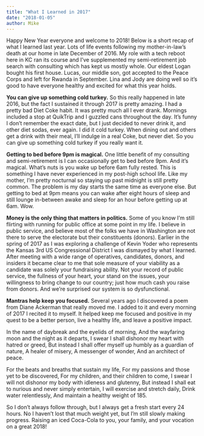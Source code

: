 ```yaml
---
title: "What I Learned in 2017"
date: "2018-01-05"
author: Mike
---
```


Happy New Year everyone and welcome to 2018! Below is a short recap of what I learned last year. Lots of life events following my mother-in-law’s death at our home in late December of 2016. My role with a tech reboot here in KC ran its course and I’ve supplemented my semi-retirement job search with consulting which has kept us mostly whole. Our eldest Logan bought his first house. Lucas, our middle son, got accepted to the Peace Corps and left for Rwanda in September. Lina and Jody are doing well so it’s good to have everyone healthy and excited for what this year holds.

**You can give up something cold turkey.** So this really happened in late 2016, but the fact I sustained it through 2017 is pretty amazing. I had a pretty bad Diet Coke habit. It was pretty much all I ever drank. Mornings included a stop at QuikTrip and I guzzled cans throughout the day. It’s funny I don’t remember the exact date, but I just decided to never drink it, and other diet sodas, ever again. I did it cold turkey. When dining out and others get a drink with their meal, I’ll indulge in a real Coke, but never diet. So you can give up something cold turkey if you really want it.

**Getting to bed before 9pm is magical.** One little benefit of my consulting and semi-retirement is I can occasionally get to bed before 9pm. And it’s magical. What’s nuts is you wake up before 6am fully rested. This is something I have never experienced in my post-high school life. Like my mother, I’m pretty nocturnal so staying up past midnight is still pretty common. The problem is my day starts the same time as everyone else. But getting to bed at 9pm means you can wake after eight hours of sleep and still lounge in-between awake and sleep for an hour before getting up at 6am. Wow.

**Money is the only thing that matters in politics.** Some of you know I’m still flirting with running for public office at some point in my life. I believe in public service, and believe most of the folks we have in Washington are not there to serve the electorate but their constituents (donors). Earlier in the spring of 2017 as I was exploring a challenge of Kevin Yoder who represents the Kansas 3rd US Congressional District I was dismayed by what I learned. After meeting with a wide range of operatives, candidates, donors, and insiders it became clear to me that sole measure of your viability as a candidate was solely your fundraising ability. Not your record of public service, the fullness of your heart, your stand on the issues, your willingness to bring change to our country; just how much cash you raise from donors. And we’re surprised our system is so dysfunctional.

**Mantras help keep you focused.** Several years ago I discovered a poem from Diane Ackerman that really moved me. I added to it and every morning of 2017 I recited it to myself. It helped keep me focused and positive in my quest to be a better person, live a healthy life, and leave a positive impact.

In the name of daybreak and the eyelids of morning, And the wayfaring moon and the night as it departs, I swear I shall dishonor my heart with hatred or greed, But instead I shall offer myself up humbly as a guardian of nature, A healer of misery, A messenger of wonder, And an architect of peace.

For the beats and breaths that sustain my life, For my passions and those yet to be discovered, For my children, and their children to come, I swear I will not dishonor my body with idleness and glutenny, But instead I shall eat to nurious and never simply entertain, I will exercise and stretch daily, Drink water relentlessly, And maintain a healthy weight of 185.

So I don’t always follow through, but I always get a fresh start every 24 hours. No I haven’t lost that much weight yet, but I’m still slowly making progress. Raising an iced Coca-Cola to you, your family, and your vocation on a great 2018!
